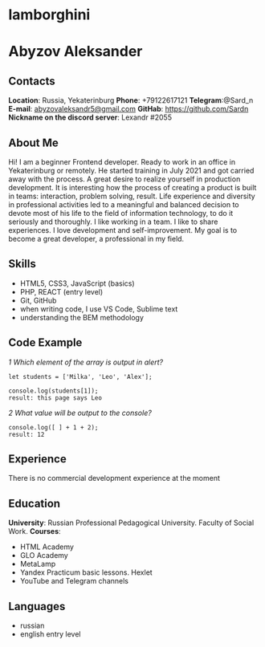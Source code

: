# lamborghini


# Abyzov Aleksander

## Contacts
**Location**: Russia, Yekaterinburg
**Phone**: +79122617121
**Telegram**:@Sard_n
**E-mail**: abyzovaleksandr5@gmail.com
**GitHab**: https://github.com/Sardn
**Nickname on the discord server**: Lexandr #2055

## About Me
Hi!
I am a beginner Frontend developer.
Ready to work in an office in Yekaterinburg or remotely.
He started training in July 2021 and got carried away with the process.
A great desire to realize yourself in production development.
It is interesting how the process of creating a product is built in teams: interaction, problem solving, result. Life experience and diversity in professional activities led to a meaningful and balanced decision to devote most of his life to the field of information technology, to do it seriously and thoroughly.
I like working in a team. I like to share experiences. I love development and self-improvement. My goal is to become a great developer, a professional in my field.

## Skills
* HTML5, CSS3, JavaScript (basics)
* PHP, REACT (entry level)
* Git, GitHub
* when writing code, I use VS Code, Sublime text
* understanding the BEM methodology

## Code Example
_1 Which element of the array is output in alert?_
```
let students = ['Milka', 'Leo', 'Alex'];

console.log(students[1]); 
result: this page says Leo
```
_2 What value will be output to the console?_
```
console.log([ ] + 1 + 2);
result: 12
```


## Experience
There is no commercial development experience at the moment

## Education
**University**: Russian Professional Pedagogical University. Faculty of Social Work.
**Courses**:
* HTML Academy
* GLO Academy
* MetaLamp
* Yandex Practicum basic lessons. Hexlet
* YouTube and Telegram channels

## Languages
* russian
* english entry level


